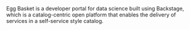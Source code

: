 Egg Basket is a developer portal for data science built using Backstage, which is a catalog-centric open platform that enables the delivery of services in a self-service style catalog.


